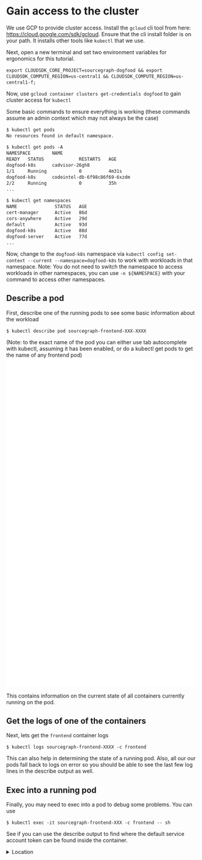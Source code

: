 # Gain access to the cluster

We use GCP to provide cluster access. Install the `gcloud` cli tool from here: <https://cloud.google.com/sdk/gcloud>. Ensure that the cli install folder is on your path. It installs other tools like `kubectl` that we use.

Next, open a new terminal and set two environment variables for ergonomics for this tutorial.

```
export CLOUDSDK_CORE_PROJECT=sourcegraph-dogfood && export CLOUDSDK_COMPUTE_REGION=us-central1 && CLOUDSDK_COMPUTE_REGION=us-central1-f;
```

Now, use `gcloud container clusters get-credentials dogfood` to gain cluster access for `kubectl`

Some basic commands to ensure everything is working (these commands assume an admin context which may not always be the case)

```
$ kubectl get pods
No resources found in default namespace.
```

```
$ kubectl get pods -A
NAMESPACE        NAME                                                        READY   STATUS             RESTARTS   AGE
dogfood-k8s      cadvisor-26gh8                                              1/1     Running            0          4m31s
dogfood-k8s      codeintel-db-6f98c86f69-6xzdm                               2/2     Running            0          35h
...
```

```
$ kubectl get namespaces
NAME              STATUS   AGE
cert-manager      Active   86d
cors-anywhere     Active   29d
default           Active   93d
dogfood-k8s       Active   88d
dogfood-server    Active   77d
...
```

Now, change to the `dogfood-k8s` namespace via `kubectl config set-context --current --namespace=dogfood-k8s` to work with workloads in that namespace.
Note: You do not need to switch the namespace to access workloads in other namespaces, you can use `-n ${NAMESPACE}` with your command to access other namespaces.

## Describe a pod

First, describe one of the running pods to see some basic information about the workload

```
$ kubectl describe pod sourcegraph-frontend-XXX-XXXX
```

(Note: to the exact name of the pod you can either use tab autocomplete with kubectl, assuming it has been enabled, or do a kubectl get pods to get the name of any frontend pod)
![output](carbon.svg 'Describe output')

This contains information on the current state of all containers currently running on the pod.

## Get the logs of one of the containers

Next, lets get the `frontend` container logs

```
$ kubectl logs sourcegraph-frontend-XXXX -c frontend
```

This can also help in determining the state of a running pod.
Also, all our our pods fall back to logs on error so you should be able to see the last few log lines in the describe output as well.

## Exec into a running pod

Finally, you may need to exec into a pod to debug some problems. You can use

```
$ kubectl exec -it sourcegraph-frontend-XXX -c frontend -- sh
```

See if you can use the describe output to find where the default service account token can be found inside the container.

<details>
  <summary>Location</summary>
  You can find the token in at `/run/secrets/kubernetes.io/serviceaccount`
</details>
